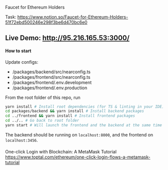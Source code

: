 Faucet for Ethereum Holders

Task: https://www.notion.so/Faucet-for-Ethereum-Holders-51f72ebd500246e298f3be6d470bc6e0

## Live Demo: http://95.216.165.53:3000/

#### How to start

Update configs:
* /packages/backend/src/nearconfig.ts
* /packages/frontend/src/nearconfig.ts
* /packages/frontend/.env.development
* /packages/frontend/.env.production

From the root folder of this repo, run

```bash
yarn install # Install root dependencies (for TS & linting in your IDE)
cd packages/backend && yarn install # Install backend packages
cd ../frontend && yarn install # Install frontend packages
cd ../.. # Go back to root folder
yarn start # Will launch the frontend and the backend at the same time
```

The backend should be running on `localhost:8000`, and the frontend on `localhost:3456`.

####

One-click Login with Blockchain: A MetaMask Tutorial https://www.toptal.com/ethereum/one-click-login-flows-a-metamask-tutorial
